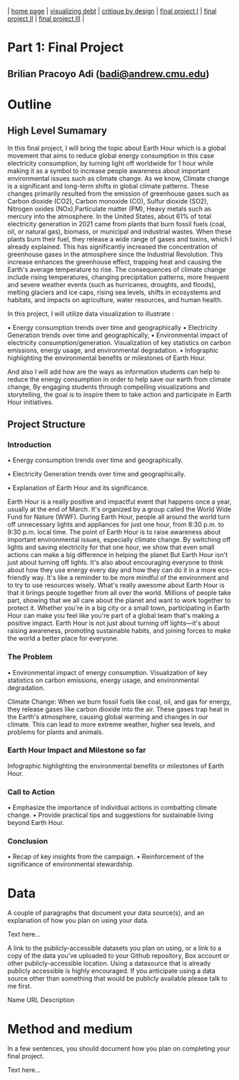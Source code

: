| [home page](https://cmustudent.github.io/tswd-portfolio-templates/) | [visualizing debt](visualizing-government-debt) | [critique by design](critique-by-design) | [final project I](final-project-part-one) | [final project II](final-project-part-two) | [final project III](final-project-part-three) |

# Part 1: Final Project

## Brilian Pracoyo Adi (badi@andrew.cmu.edu)

# Outline

## High Level Sumamary

In this final project, I will bring the topic about Earth Hour which is a global movement that aims to reduce global energy consumption in this case electricity consumption, by turning light off worldwide for 1 hour while making it as a symbol to increase people awareness about important environmental issues such as climate change. 
As we know, Climate change is a significant and long-term shifts in global climate patterns. These changes primarily resulted from the emission of greenhouse gases such as Carbon dioxide (CO2), Carbon monoxide (CO), Sulfur dioxide (SO2), Nitrogen oxides (NOx),Particulate matter (PM), Heavy metals such as mercury into the atmosphere. 
In the United States, about 61% of total electricity generation in 2021 came from plants that burn fossil fuels (coal, oil, or natural gas), biomass, or municipal and industrial wastes. When these plants burn their fuel, they release a wide range of gases and toxins, which I already explained. This has significantly increased the concentration of greenhouse gases in the atmosphere since the Industrial Revolution. This increase enhances the greenhouse effect, trapping heat and causing the Earth's average temperature to rise. 
The consequences of climate change include rising temperatures, changing precipitation patterns, more frequent and severe weather events (such as hurricanes, droughts, and floods), melting glaciers and ice caps, rising sea levels, shifts in ecosystems and habitats, and impacts on agriculture, water resources, and human health. 

In this project, I will utilize data visualization to illustrate :

•	Energy consumption trends over time and geographically
•	Electricity Generation trends over time and geographically, 
•	Environmental impact of electricity consumption/generation. Visualization of key statistics on carbon emissions, energy usage, and environmental degradation.
•	Infographic highlighting the environmental benefits or milestones of Earth Hour.

And also I will add how are the ways as information students can help to reduce the energy consumption in order to help save our earth from climate change, By engaging students through compelling visualizations and storytelling, the goal is to inspire them to take action and participate in Earth Hour initiatives.

## Project Structure

### Introduction

•	Energy consumption trends over time and geographically.

•	Electricity Generation trends over time and geographically.

•	Explanation of Earth Hour and its significance.

Earth Hour is a really positive and impactful event that happens once a year, usually at the end of March. It's organized by a group called the World Wide Fund for Nature (WWF). During Earth Hour, people all around the world turn off unnecessary lights and appliances for just one hour, from 8:30 p.m. to 9:30 p.m. local time.
The point of Earth Hour is to raise awareness about important environmental issues, especially climate change. By switching off lights and saving electricity for that one hour, we show that even small actions can make a big difference in helping the planet
But Earth Hour isn't just about turning off lights. It's also about encouraging everyone to think about how they use energy every day and how they can do it in a more eco-friendly way. It's like a reminder to be more mindful of the environment and to try to use resources wisely.
What's really awesome about Earth Hour is that it brings people together from all over the world. Millions of people take part, showing that we all care about the planet and want to work together to protect it. Whether you're in a big city or a small town, participating in Earth Hour can make you feel like you're part of a global team that's making a positive impact.
Earth Hour is not just about turning off lights—it's about raising awareness, promoting sustainable habits, and joining forces to make the world a better place for everyone.

### The Problem

•	Environmental impact of energy consumption. Visualization of key statistics on carbon emissions, energy usage, and environmental degradation.

Climate Change: When we burn fossil fuels like coal, oil, and gas for energy, they release gases like carbon dioxide into the air. These gases trap heat in the Earth's atmosphere, causing global warming and changes in our climate. This can lead to more extreme weather, higher sea levels, and problems for plants and animals.

### Earth Hour Impact and Milestone so far

Infographic highlighting the environmental benefits or milestones of Earth Hour.

### Call to Action

•	Emphasize the importance of individual actions in combatting climate change.
•	Provide practical tips and suggestions for sustainable living beyond Earth Hour.

### Conclusion

•	Recap of key insights from the campaign.
•	Reinforcement of the significance of environmental stewardship.

# Data

A couple of paragraphs that document your data source(s), and an explanation of how you plan on using your data.

Text here…

A link to the publicly-accessible datasets you plan on using, or a link to a copy of the data you’ve uploaded to your Github repository, Box account or other publicly-accessible location. Using a datasource that is already publicly accessible is highly encouraged. If you anticipate using a data source other than something that would be publicly available please talk to me first.

Name	URL	Description
 	 	 
# Method and medium

In a few sentences, you should document how you plan on completing your final project.

Text here… 	 	 
